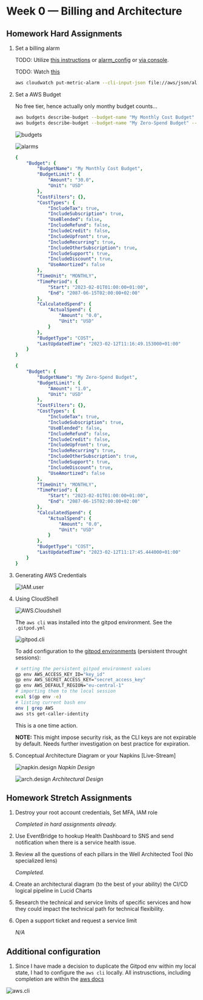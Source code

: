 # Week 0 — Billing and Architecture

## Homework Hard Assignments

1. Set a billing alarm

    TODO: Utilize [this instructions](https://aws.amazon.com/premiumsupport/knowledge-center/cloudwatch-estimatedcharges-alarm/) or [alarm_config](https://github.com/omenking/aws-bootcamp-cruddur-2023/blob/week-1/aws/json/alarm_config.json.example) or [via console](https://www.youtube.com/watch?v=OVw3RrlP-sI&list=PLBfufR7vyJJ7k25byhRXJldB5AiwgNnWv&index=14).

    TODO: Watch [this](https://www.youtube.com/watch?v=4EMWBYVggQI&list=PLBfufR7vyJJ7k25byhRXJldB5AiwgNnWv&index=12)

    ```bash
    aws cloudwatch put-metric-alarm --cli-input-json file://aws/json/alarm_config.json
    ```

2. Set a AWS Budget 

    No free tier, hence actually only monthy budget counts...

    ```bash
    aws budgets describe-budget --budget-name "My Monthly Cost Budget" --account-id $AWS_ACCOUNT_ID
    aws budgets describe-budget --budget-name "My Zero-Spend Budget" --account-id $AWS_ACCOUNT_ID

    ```

    ![budgets](./img/00.png)

   ![alarms](./img/06.png)

    ```yaml
    {
        "Budget": {
            "BudgetName": "My Monthly Cost Budget",
            "BudgetLimit": {
                "Amount": "30.0",
                "Unit": "USD"
            },
            "CostFilters": {},
            "CostTypes": {
                "IncludeTax": true,
                "IncludeSubscription": true,
                "UseBlended": false,
                "IncludeRefund": false,
                "IncludeCredit": false,
                "IncludeUpfront": true,
                "IncludeRecurring": true,
                "IncludeOtherSubscription": true,
                "IncludeSupport": true,
                "IncludeDiscount": true,
                "UseAmortized": false
            },
            "TimeUnit": "MONTHLY",
            "TimePeriod": {
                "Start": "2023-02-01T01:00:00+01:00",
                "End": "2087-06-15T02:00:00+02:00"
            },
            "CalculatedSpend": {
                "ActualSpend": {
                    "Amount": "0.0",
                    "Unit": "USD"
                }
            },
            "BudgetType": "COST",
            "LastUpdatedTime": "2023-02-12T11:16:49.153000+01:00"
        }
    }
    ```

    ```yaml
    {
        "Budget": {
            "BudgetName": "My Zero-Spend Budget",
            "BudgetLimit": {
                "Amount": "1.0",
                "Unit": "USD"
            },
            "CostFilters": {},
            "CostTypes": {
                "IncludeTax": true,
                "IncludeSubscription": true,
                "UseBlended": false,
                "IncludeRefund": false,
                "IncludeCredit": false,
                "IncludeUpfront": true,
                "IncludeRecurring": true,
                "IncludeOtherSubscription": true,
                "IncludeSupport": true,
                "IncludeDiscount": true,
                "UseAmortized": false
            },
            "TimeUnit": "MONTHLY",
            "TimePeriod": {
                "Start": "2023-02-01T01:00:00+01:00",
                "End": "2087-06-15T02:00:00+02:00"
            },
            "CalculatedSpend": {
                "ActualSpend": {
                    "Amount": "0.0",
                    "Unit": "USD"
                }
            },
            "BudgetType": "COST",
            "LastUpdatedTime": "2023-02-12T11:17:45.444000+01:00"
        }
    }    
    ```

3. Generating AWS Credentials 

    ![IAM.user](./img/01.png)


4. Using CloudShell 

    ![AWS.Cloudshell](./img/02.png)

    The `aws cli` was installed into the gitpod environment. See the `.gitpod.yml`

    ![gitpod.cli](./img/04.png)

    To add configuration to the [gitpod environments](https://www.gitpod.io/docs/configure/projects/environment-variables) (persistent throught sessions):

    ```bash
    # setting the persistent gitpod environment values
    gp env AWS_ACCESS_KEY_ID="key_id"
    gp env AWS_SECRET_ACCESS_KEY="secret_access_key"
    gp env AWS_DEFAULT_REGION="eu-central-1"
    # importing them to the local session 
    eval $(gp env -e)
    # listing current bash env
    env | grep AWS
    aws sts get-caller-identity
    ```

    This is a one time action. 

    **NOTE:** This might impose security risk, as the CLI keys are not expirable by default. Needs further investigation on best practice for expiration. 

5. Conceptual Architecture Diagram or your Napkins [Live-Stream]
        
    ![napkin.design](./img/05.png)
    *Napkin Design*

    ![arch.design](./img/07.png)
    *Architectural Design*

## Homework Stretch Assignments

1. Destroy your root account credentials, Set MFA, IAM role

    *Completed in hard assignments already.*

 2. Use EventBridge to hookup Health Dashboard to SNS and send notification when there is a service health issue.

 3. Review all the questions of each pillars in the Well Architected Tool (No specialized lens)

    *Completed.*

 4. Create an architectural diagram (to the best of your ability) the CI/CD logical pipeline in Lucid Charts

 5. Research the technical and service limits of specific services and how they could impact the technical path for technical flexibility.

 6. Open a support ticket and request a service limit

    *N/A*

## Additional configuration

1. Since I have made a decision to duplicate the Gitpod env within my local state, I had to configure the `aws cli` locally. All instrusctions, including completion are within the [aws docs](https://aws.amazon.com/cli/)

![aws.cli](./img/03.png)